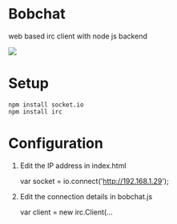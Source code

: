 Bobchat
=======

web based irc client with node js backend

![](https://raw.github.com/rretzbach/BobChat/master/screenshot.png)

Setup
=====

    npm install socket.io
    npm install irc

Configuration
=============

1. Edit the IP address in index.html

    var socket = io.connect('http://192.168.1.29');
    
2. Edit the connection details in bobchat.js

    var client = new irc.Client(...